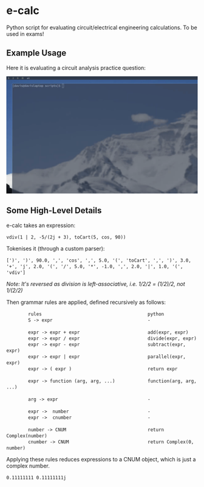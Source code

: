 # e-calc 
Python script for evaluating circuit/electrical engineering calculations. To be used in exams!

## Example Usage

Here it is evaluating a circuit analysis practice question:

![Example Usage](images/term_recording.gif)

## Some High-Level Details
e-calc takes an expression:
```
vdiv(1 | 2, -5/(2j + 3), toCart(5, cos, 90))
```

Tokenises it (through a custom parser):
```
[')', ')', 90.0, ',', 'cos', ',', 5.0, '(', 'toCart', ',', ')', 3.0, '+', 'j', 2.0, '(', '/', 5.0, '*', -1.0, ',', 2.0, '|', 1.0, '(', 'vdiv']
```
_Note: It's reversed as division is left-associative, i.e. 1/2/2 = (1/2)/2, not 1/(2/2)_

Then grammar rules are applied, defined recursively as follows:

```
        rules                                       python
        S -> expr                                   -

        expr -> expr + expr                         add(expr, expr)
        expr -> expr / expr                         divide(expr, expr)
        expr -> expr - expr                         subtract(expr, expr)
        expr -> expr | expr                         parallel(expr, expr)
        expr -> ( expr )                            return expr

        expr -> function (arg, arg, ...)            function(arg, arg, ...)

        arg -> expr                                 -

        expr ->  number                             -
        expr ->  cnumber                            -

        number -> CNUM                              return Complex(number)
        cnumber -> CNUM                             return Complex(0, number)
```
Applying these rules reduces expressions to a CNUM object, which is just a complex
number.

```
0.11111111 0.11111111j
```
